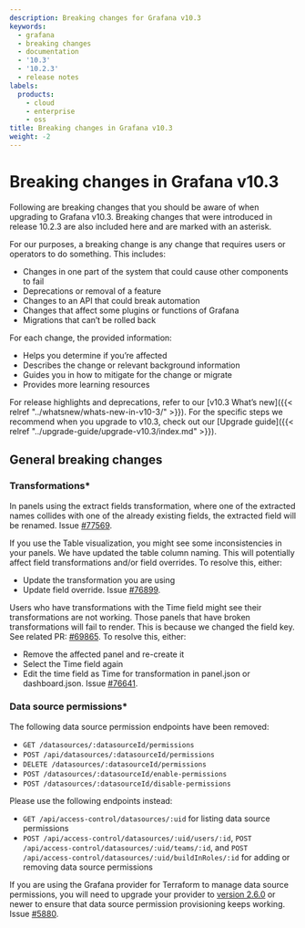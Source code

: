 ```yaml
---
description: Breaking changes for Grafana v10.3
keywords:
  - grafana
  - breaking changes
  - documentation
  - '10.3'
  - '10.2.3'
  - release notes
labels:
  products:
    - cloud
    - enterprise
    - oss
title: Breaking changes in Grafana v10.3
weight: -2
---
```


# Breaking changes in Grafana v10.3

Following are breaking changes that you should be aware of when upgrading to Grafana v10.3. Breaking changes that were introduced in release 10.2.3 are also included here and are marked with an asterisk.

For our purposes, a breaking change is any change that requires users or operators to do something. This includes:

- Changes in one part of the system that could cause other components to fail
- Deprecations or removal of a feature
- Changes to an API that could break automation
- Changes that affect some plugins or functions of Grafana
- Migrations that can’t be rolled back

For each change, the provided information:

- Helps you determine if you’re affected
- Describes the change or relevant background information
- Guides you in how to mitigate for the change or migrate
- Provides more learning resources

For release highlights and deprecations, refer to our [v10.3 What’s new]({{< relref "../whatsnew/whats-new-in-v10-3/" >}}). For the specific steps we recommend when you upgrade to v10.3, check out our [Upgrade guide]({{< relref "../upgrade-guide/upgrade-v10.3/index.md" >}}).

<!--
## Feature

You must use relative references when linking to docs within the Grafana repo. Please do not use absolute URLs. For more information about relrefs, refer to [Links and references](/docs/writers-toolkit/writing-guide/references/).-->

## General breaking changes

### Transformations\*

In panels using the extract fields transformation, where one of the extracted names collides with one of the already existing fields, the extracted field will be renamed. Issue [#77569](https://github.com/grafana/grafana/issues/77569).

If you use the Table visualization, you might see some inconsistencies in your panels. We have updated the table column naming. This will potentially affect field transformations and/or field overrides. To resolve this, either:

- Update the transformation you are using
- Update field override. Issue [#76899](https://github.com/grafana/grafana/issues/76899).

Users who have transformations with the Time field might see their transformations are not working. Those panels that have broken transformations will fail to render. This is because we changed the field key. See related PR: [#69865](https://github.com/grafana/grafana/pull/69865). To resolve this, either:

- Remove the affected panel and re-create it
- Select the Time field again
- Edit the time field as Time for transformation in panel.json or dashboard.json. Issue [#76641](https://github.com/grafana/grafana/issues/76641).

### Data source permissions\*

The following data source permission endpoints have been removed:

- `GET /datasources/:datasourceId/permissions`
- `POST /api/datasources/:datasourceId/permissions`
- `DELETE /datasources/:datasourceId/permissions`
- `POST /datasources/:datasourceId/enable-permissions`
- `POST /datasources/:datasourceId/disable-permissions`

Please use the following endpoints instead:

- `GET /api/access-control/datasources/:uid` for listing data source permissions
- `POST /api/access-control/datasources/:uid/users/:id`, `POST /api/access-control/datasources/:uid/teams/:id`, and `POST /api/access-control/datasources/:uid/buildInRoles/:id` for adding or removing data source permissions

If you are using the Grafana provider for Terraform to manage data source permissions, you will need to upgrade your provider to [version 2.6.0](https://registry.terraform.io/providers/grafana/grafana/2.6.0/docs) or newer to ensure that data source permission provisioning keeps working. Issue [#5880](https://github.com/grafana/grafana-enterprise/pull/5880).
